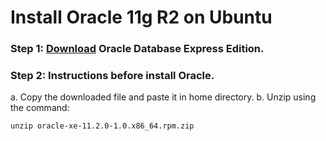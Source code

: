 # Install Oracle 11g R2 on Ubuntu

### Step 1: [Download](https://www.oracle.com/technetwork/database/database-technologies/express-edition/downloads/xe-prior-releases-5172097.html) Oracle Database Express Edition.

### Step 2: Instructions before install Oracle.
  a. Copy the downloaded file and paste it in home directory.
  b. Unzip using the command:
  ```
  unzip oracle-xe-11.2.0-1.0.x86_64.rpm.zip
  ```
